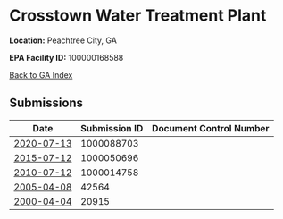 # Crosstown Water Treatment Plant

**Location:** Peachtree City, GA

**EPA Facility ID:** 100000168588

[Back to GA Index](../../index.md)

## Submissions

| Date | Submission ID | Document Control Number |
|------|--------------|-------------------------|
| [2020-07-13](submissions/1000088703.md) | 1000088703 |  |
| [2015-07-12](submissions/1000050696.md) | 1000050696 |  |
| [2010-07-12](submissions/1000014758.md) | 1000014758 |  |
| [2005-04-08](submissions/42564.md) | 42564 |  |
| [2000-04-04](submissions/20915.md) | 20915 |  |
